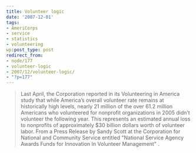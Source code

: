```yaml
---
title: Volunteer logic
date: '2007-12-01'
tags:
- AmeriCorps
- service
- statistics
- volunteering
wp:post_type: post
redirect_from:
- node/177
- volunteer-logic
- 2007/12/volunteer-logic/
- "?p=177"
---
```


> Last April, the Corporation reported in its Volunteering in America study that while America’s overall volunteer rate remains at historically high levels, nearly 21 million of the over 61.2 million Americans who volunteered for nonprofit organizations in 2005 didn’t volunteer the following year. This represents an estimated annual loss to nonprofits of approximately $30 billion dollars worth of volunteer labor.
From a Press Release by Sandy Scott at the Corporation for National and Community Service entitled "National Service Agency Awards Funds for Innovation In Volunteer Management" .
